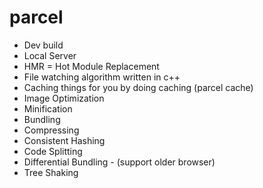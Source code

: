 # parcel
- Dev build
- Local Server
- HMR = Hot Module Replacement
- File watching algorithm written in c++
- Caching things for you by doing caching (parcel cache)
- Image Optimization
- Minification
- Bundling
- Compressing
- Consistent Hashing
- Code Splitting
- Differential Bundling - (support older browser)
- Tree Shaking



